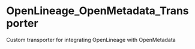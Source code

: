 # OpenLineage_OpenMetadata_Transporter
Custom transporter for integrating OpenLineage with OpenMetadata
